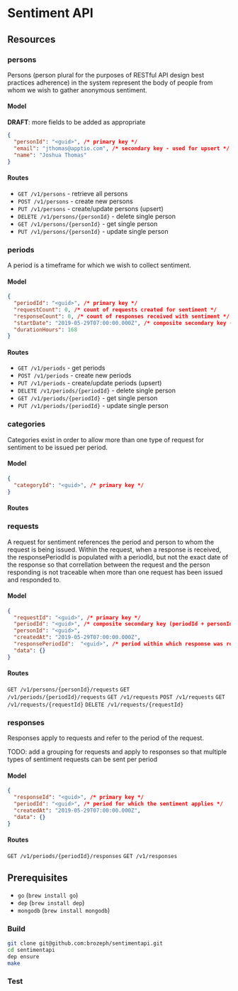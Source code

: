# Sentiment API

## Resources

### persons

Persons (person plural for the purposes of RESTful API design best practices adherence) in the system represent the body of people from whom we wish to gather anonymous sentiment.

#### Model

**DRAFT**: more fields to be added as appropriate

```json
{
  "personId": "<guid>", /* primary key */
  "email": "jthomas@apptio.com", /* secondary key - used for upsert */
  "name": "Joshua Thomas"
}
```

#### Routes

* `GET /v1/persons` - retrieve all persons
* `POST /v1/persons` - create new persons
* `PUT /v1/persons` - create/update persons (upsert)
* `DELETE /v1/persons/{personId}` - delete single person
* `GET /v1/persons/{personId}` - get single person
* `PUT /v1/persons/{personId}` - update single person

### periods

A period is a timeframe for which we wish to collect sentiment.

#### Model

```json
{
  "periodId": "<guid>", /* primary key */
  "requestCount": 0, /* count of requests created for sentiment */
  "responseCount": 0, /* count of responses received with sentiment */
  "startDate": "2019-05-29T07:00:00.000Z", /* composite secondary key (startDate + durationHours) */
  "durationHours": 168
}
```

#### Routes

* `GET /v1/periods` - get periods
* `POST /v1/periods` - create new periods
* `PUT /v1/periods` - create/update periods (upsert)
* `DELETE /v1/periods/{periodId}` - delete single person
* `GET /v1/periods/{periodId}` - get single person
* `PUT /v1/periods/{periodId}` - update single person

### categories

Categories exist in order to allow more than one type of request for sentiment to be issued per period.

#### Model

```json
{
  "categoryId": "<guid>", /* primary key */
}
```

#### Routes

### requests

A request for sentiment references the period and person to whom the request is being issued. Within the request, when a response is received, the responsePeriodId is populated with a periodId, but not the exact date of the response so that correllation between the request and the person responding is not traceable when more than one request has been issued and responded to.

#### Model

```json
{
  "requestId": "<guid>", /* primary key */
  "periodId": "<guid>", /* composite secondary key (periodId + personId) */
  "personId": "<guid>",
  "createdAt": "2019-05-29T07:00:00.000Z",
  "responsePeriodId":  "<guid>", /* period within which response was received */
  "data": {}
}
```

#### Routes

`GET /v1/persons/{personId}/requests`
`GET /v1/periods/{periodId}/requests`
`GET /v1/requests`
`POST /v1/requests`
`GET /v1/requests/{requestId}`
`DELETE /v1/requests/{requestId}`

### responses

Responses apply to requests and refer to the period of the request.

TODO: add a grouping for requests and apply to responses so that multiple types of sentiment requests can be sent per period

#### Model

```json
{
  "responseId": "<guid>", /* primary key */
  "periodId": "<guid>", /* period for which the sentiment applies */
  "createdAt": "2019-05-29T07:00:00.000Z",
  "data": {}
}
```

#### Routes

`GET /v1/periods/{periodId}/responses`
`GET /v1/responses`

## Prerequisites

* `go` (`brew install go`)
* `dep` (`brew install dep`)
* `mongodb` (`brew install mongodb`)

### Build

```bash
git clone git@github.com:brozeph/sentimentapi.git
cd sentimentapi
dep ensure
make
```

### Test
